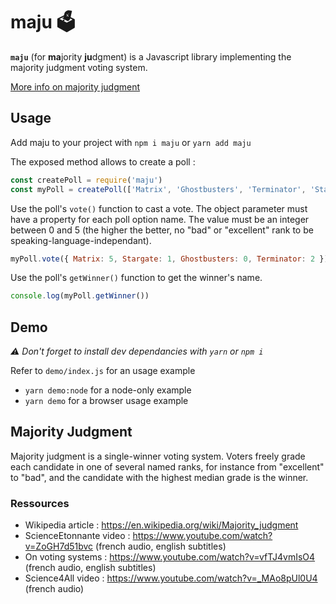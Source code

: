 # maju 🗳️
**`maju`** (for **ma**jority **ju**dgment) is a Javascript library implementing the majority judgment voting system.

[More info on majority judgment](#majority-judgment)

## Usage
Add maju to your project with `npm i maju` or `yarn add maju`

The exposed method allows to create a poll :

```javascript
const createPoll = require('maju')
const myPoll = createPoll(['Matrix', 'Ghostbusters', 'Terminator', 'Stargate'])
```

Use the poll's `vote()` function to cast a vote. The object parameter must have a property for each poll option name. The value must be an integer between 0 and 5 (the higher the better, no "bad" or "excellent" rank to be speaking-language-independant).

```javascript
myPoll.vote({ Matrix: 5, Stargate: 1, Ghostbusters: 0, Terminator: 2 })
```

Use the poll's `getWinner()` function to get the winner's name.
```javascript
console.log(myPoll.getWinner())
```

## Demo
_⚠️ Don't forget to install dev dependancies with `yarn` or `npm i`_

Refer to `demo/index.js` for an usage example
- `yarn demo:node` for a node-only example
- `yarn demo` for a browser usage example

## Majority Judgment
Majority judgment is a single-winner voting system. Voters freely grade each candidate in one of several named ranks, for instance from "excellent" to "bad", and the candidate with the highest median grade is the winner.
### Ressources
- Wikipedia article : https://en.wikipedia.org/wiki/Majority_judgment
- ScienceEtonnante video : https://www.youtube.com/watch?v=ZoGH7d51bvc (french audio, english subtitles)
- On voting systems : https://www.youtube.com/watch?v=vfTJ4vmIsO4 (french audio, english subtitles)
- Science4All video : https://www.youtube.com/watch?v=_MAo8pUl0U4 (french audio)
